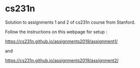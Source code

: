 # cs231n
Solution to assignments 1 and 2 of cs231n course from Stanford.

Follow the instructions on this webpage for setup :

https://cs231n.github.io/assignments2019/assignment1/ 

and

https://cs231n.github.io/assignments2019/assignment2/
